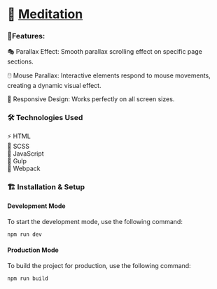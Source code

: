# 🌿 [**Meditation**](https://olenazlotarenchuk.github.io/Meditation/)

### 🚀Features:

🎭 Parallax Effect: Smooth parallax scrolling effect on specific page sections.<br>

🖱️ Mouse Parallax: Interactive elements respond to mouse movements, creating a dynamic visual effect.<br>

📱 Responsive Design: Works perfectly on all screen sizes.<br>

### 🛠️ Technologies Used

⚡ HTML <br>
🎨 SCSS <br>
🚀 JavaScript<br>
🔄 Gulp<br>
🔄 Webpack <br>

### 🏗️ Installation & Setup

#### Development Mode
To start the development mode, use the following command:
```sh
npm run dev
```

#### Production Mode
To build the project for production, use the following command:
```sh
npm run build
```
